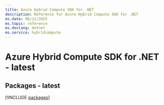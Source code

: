 ```yaml
---
title: Azure Hybrid Compute SDK for .NET
description: Reference for Azure Hybrid Compute SDK for .NET
ms.date: 06/11/2025
ms.topic: reference
ms.devlang: dotnet
ms.service: hybridcompute
---
```

# Azure Hybrid Compute SDK for .NET - latest
## Packages - latest
[!INCLUDE [packages](hybrid-compute-index.md)]